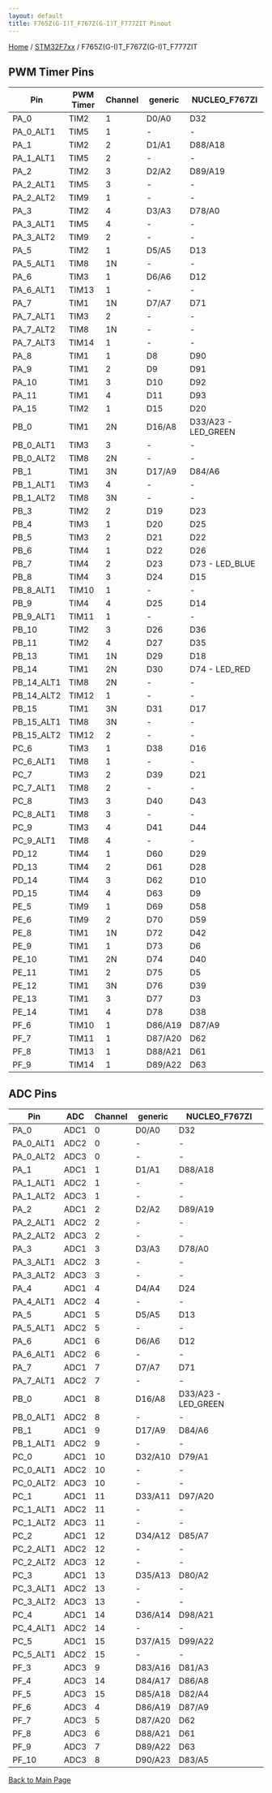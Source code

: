 ```yaml
---
layout: default
title: F765Z(G-I)T_F767Z(G-I)T_F777ZIT Pinout
---
```


[Home](../../index.md) / [STM32F7xx](../index.md) / F765Z(G-I)T_F767Z(G-I)T_F777ZIT

## PWM Timer Pins

| Pin | PWM Timer | Channel | generic | NUCLEO_F767ZI |
| --- | --- | --- | --- | --- |
| PA_0 | TIM2 | 1 | D0/A0 | D32 |
| PA_0_ALT1 | TIM5 | 1 | - | - |
| PA_1 | TIM2 | 2 | D1/A1 | D88/A18 |
| PA_1_ALT1 | TIM5 | 2 | - | - |
| PA_2 | TIM2 | 3 | D2/A2 | D89/A19 |
| PA_2_ALT1 | TIM5 | 3 | - | - |
| PA_2_ALT2 | TIM9 | 1 | - | - |
| PA_3 | TIM2 | 4 | D3/A3 | D78/A0 |
| PA_3_ALT1 | TIM5 | 4 | - | - |
| PA_3_ALT2 | TIM9 | 2 | - | - |
| PA_5 | TIM2 | 1 | D5/A5 | D13 |
| PA_5_ALT1 | TIM8 | 1N | - | - |
| PA_6 | TIM3 | 1 | D6/A6 | D12 |
| PA_6_ALT1 | TIM13 | 1 | - | - |
| PA_7 | TIM1 | 1N | D7/A7 | D71 |
| PA_7_ALT1 | TIM3 | 2 | - | - |
| PA_7_ALT2 | TIM8 | 1N | - | - |
| PA_7_ALT3 | TIM14 | 1 | - | - |
| PA_8 | TIM1 | 1 | D8 | D90 |
| PA_9 | TIM1 | 2 | D9 | D91 |
| PA_10 | TIM1 | 3 | D10 | D92 |
| PA_11 | TIM1 | 4 | D11 | D93 |
| PA_15 | TIM2 | 1 | D15 | D20 |
| PB_0 | TIM1 | 2N | D16/A8 | D33/A23 - LED_GREEN |
| PB_0_ALT1 | TIM3 | 3 | - | - |
| PB_0_ALT2 | TIM8 | 2N | - | - |
| PB_1 | TIM1 | 3N | D17/A9 | D84/A6 |
| PB_1_ALT1 | TIM3 | 4 | - | - |
| PB_1_ALT2 | TIM8 | 3N | - | - |
| PB_3 | TIM2 | 2 | D19 | D23 |
| PB_4 | TIM3 | 1 | D20 | D25 |
| PB_5 | TIM3 | 2 | D21 | D22 |
| PB_6 | TIM4 | 1 | D22 | D26 |
| PB_7 | TIM4 | 2 | D23 | D73 - LED_BLUE |
| PB_8 | TIM4 | 3 | D24 | D15 |
| PB_8_ALT1 | TIM10 | 1 | - | - |
| PB_9 | TIM4 | 4 | D25 | D14 |
| PB_9_ALT1 | TIM11 | 1 | - | - |
| PB_10 | TIM2 | 3 | D26 | D36 |
| PB_11 | TIM2 | 4 | D27 | D35 |
| PB_13 | TIM1 | 1N | D29 | D18 |
| PB_14 | TIM1 | 2N | D30 | D74 - LED_RED |
| PB_14_ALT1 | TIM8 | 2N | - | - |
| PB_14_ALT2 | TIM12 | 1 | - | - |
| PB_15 | TIM1 | 3N | D31 | D17 |
| PB_15_ALT1 | TIM8 | 3N | - | - |
| PB_15_ALT2 | TIM12 | 2 | - | - |
| PC_6 | TIM3 | 1 | D38 | D16 |
| PC_6_ALT1 | TIM8 | 1 | - | - |
| PC_7 | TIM3 | 2 | D39 | D21 |
| PC_7_ALT1 | TIM8 | 2 | - | - |
| PC_8 | TIM3 | 3 | D40 | D43 |
| PC_8_ALT1 | TIM8 | 3 | - | - |
| PC_9 | TIM3 | 4 | D41 | D44 |
| PC_9_ALT1 | TIM8 | 4 | - | - |
| PD_12 | TIM4 | 1 | D60 | D29 |
| PD_13 | TIM4 | 2 | D61 | D28 |
| PD_14 | TIM4 | 3 | D62 | D10 |
| PD_15 | TIM4 | 4 | D63 | D9 |
| PE_5 | TIM9 | 1 | D69 | D58 |
| PE_6 | TIM9 | 2 | D70 | D59 |
| PE_8 | TIM1 | 1N | D72 | D42 |
| PE_9 | TIM1 | 1 | D73 | D6 |
| PE_10 | TIM1 | 2N | D74 | D40 |
| PE_11 | TIM1 | 2 | D75 | D5 |
| PE_12 | TIM1 | 3N | D76 | D39 |
| PE_13 | TIM1 | 3 | D77 | D3 |
| PE_14 | TIM1 | 4 | D78 | D38 |
| PF_6 | TIM10 | 1 | D86/A19 | D87/A9 |
| PF_7 | TIM11 | 1 | D87/A20 | D62 |
| PF_8 | TIM13 | 1 | D88/A21 | D61 |
| PF_9 | TIM14 | 1 | D89/A22 | D63 |


## ADC Pins

| Pin | ADC | Channel | generic | NUCLEO_F767ZI |
| --- | --- | --- | --- | --- |
| PA_0 | ADC1 | 0 | D0/A0 | D32 |
| PA_0_ALT1 | ADC2 | 0 | - | - |
| PA_0_ALT2 | ADC3 | 0 | - | - |
| PA_1 | ADC1 | 1 | D1/A1 | D88/A18 |
| PA_1_ALT1 | ADC2 | 1 | - | - |
| PA_1_ALT2 | ADC3 | 1 | - | - |
| PA_2 | ADC1 | 2 | D2/A2 | D89/A19 |
| PA_2_ALT1 | ADC2 | 2 | - | - |
| PA_2_ALT2 | ADC3 | 2 | - | - |
| PA_3 | ADC1 | 3 | D3/A3 | D78/A0 |
| PA_3_ALT1 | ADC2 | 3 | - | - |
| PA_3_ALT2 | ADC3 | 3 | - | - |
| PA_4 | ADC1 | 4 | D4/A4 | D24 |
| PA_4_ALT1 | ADC2 | 4 | - | - |
| PA_5 | ADC1 | 5 | D5/A5 | D13 |
| PA_5_ALT1 | ADC2 | 5 | - | - |
| PA_6 | ADC1 | 6 | D6/A6 | D12 |
| PA_6_ALT1 | ADC2 | 6 | - | - |
| PA_7 | ADC1 | 7 | D7/A7 | D71 |
| PA_7_ALT1 | ADC2 | 7 | - | - |
| PB_0 | ADC1 | 8 | D16/A8 | D33/A23 - LED_GREEN |
| PB_0_ALT1 | ADC2 | 8 | - | - |
| PB_1 | ADC1 | 9 | D17/A9 | D84/A6 |
| PB_1_ALT1 | ADC2 | 9 | - | - |
| PC_0 | ADC1 | 10 | D32/A10 | D79/A1 |
| PC_0_ALT1 | ADC2 | 10 | - | - |
| PC_0_ALT2 | ADC3 | 10 | - | - |
| PC_1 | ADC1 | 11 | D33/A11 | D97/A20 |
| PC_1_ALT1 | ADC2 | 11 | - | - |
| PC_1_ALT2 | ADC3 | 11 | - | - |
| PC_2 | ADC1 | 12 | D34/A12 | D85/A7 |
| PC_2_ALT1 | ADC2 | 12 | - | - |
| PC_2_ALT2 | ADC3 | 12 | - | - |
| PC_3 | ADC1 | 13 | D35/A13 | D80/A2 |
| PC_3_ALT1 | ADC2 | 13 | - | - |
| PC_3_ALT2 | ADC3 | 13 | - | - |
| PC_4 | ADC1 | 14 | D36/A14 | D98/A21 |
| PC_4_ALT1 | ADC2 | 14 | - | - |
| PC_5 | ADC1 | 15 | D37/A15 | D99/A22 |
| PC_5_ALT1 | ADC2 | 15 | - | - |
| PF_3 | ADC3 | 9 | D83/A16 | D81/A3 |
| PF_4 | ADC3 | 14 | D84/A17 | D86/A8 |
| PF_5 | ADC3 | 15 | D85/A18 | D82/A4 |
| PF_6 | ADC3 | 4 | D86/A19 | D87/A9 |
| PF_7 | ADC3 | 5 | D87/A20 | D62 |
| PF_8 | ADC3 | 6 | D88/A21 | D61 |
| PF_9 | ADC3 | 7 | D89/A22 | D63 |
| PF_10 | ADC3 | 8 | D90/A23 | D83/A5 |


[Back to Main Page](../../index.md)
